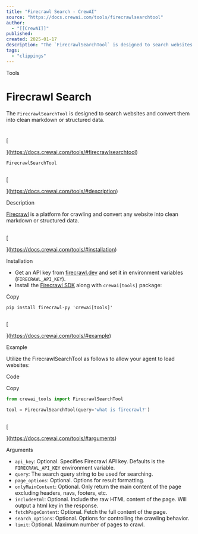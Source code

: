 ```yaml
---
title: "Firecrawl Search - CrewAI"
source: "https://docs.crewai.com/tools/firecrawlsearchtool"
author:
  - "[[CrewAI]]"
published:
created: 2025-01-17
description: "The `FirecrawlSearchTool` is designed to search websites and convert them into clean markdown or structured data."
tags:
  - "clippings"
---
```

Tools

# Firecrawl Search

The `FirecrawlSearchTool` is designed to search websites and convert them into clean markdown or structured data.

# 

[​

](https://docs.crewai.com/tools/#firecrawlsearchtool)

`FirecrawlSearchTool`

## 

[​

](https://docs.crewai.com/tools/#description)

Description

[Firecrawl](https://firecrawl.dev/) is a platform for crawling and convert any website into clean markdown or structured data.

## 

[​

](https://docs.crewai.com/tools/#installation)

Installation

- Get an API key from [firecrawl.dev](https://firecrawl.dev/) and set it in environment variables (`FIRECRAWL_API_KEY`).
- Install the [Firecrawl SDK](https://github.com/mendableai/firecrawl) along with `crewai[tools]` package:

Copy

```shell
pip install firecrawl-py 'crewai[tools]'
```

## 

[​

](https://docs.crewai.com/tools/#example)

Example

Utilize the FirecrawlSearchTool as follows to allow your agent to load websites:

Code

Copy

```python
from crewai_tools import FirecrawlSearchTool

tool = FirecrawlSearchTool(query='what is firecrawl?')
```

## 

[​

](https://docs.crewai.com/tools/#arguments)

Arguments

- `api_key`: Optional. Specifies Firecrawl API key. Defaults is the `FIRECRAWL_API_KEY` environment variable.
- `query`: The search query string to be used for searching.
- `page_options`: Optional. Options for result formatting.
- `onlyMainContent`: Optional. Only return the main content of the page excluding headers, navs, footers, etc.
- `includeHtml`: Optional. Include the raw HTML content of the page. Will output a html key in the response.
- `fetchPageContent`: Optional. Fetch the full content of the page.
- `search_options`: Optional. Options for controlling the crawling behavior.
- `limit`: Optional. Maximum number of pages to crawl.